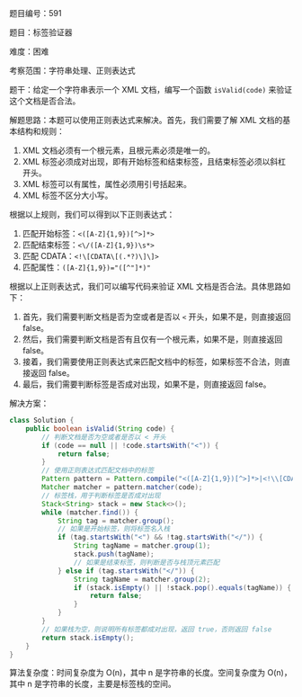 题目编号：591

题目：标签验证器

难度：困难

考察范围：字符串处理、正则表达式

题干：给定一个字符串表示一个 XML 文档，编写一个函数 `isValid(code)` 来验证这个文档是否合法。

解题思路：本题可以使用正则表达式来解决。首先，我们需要了解 XML 文档的基本结构和规则：

1. XML 文档必须有一个根元素，且根元素必须是唯一的。
2. XML 标签必须成对出现，即有开始标签和结束标签，且结束标签必须以斜杠开头。
3. XML 标签可以有属性，属性必须用引号括起来。
4. XML 标签不区分大小写。

根据以上规则，我们可以得到以下正则表达式：

1. 匹配开始标签：`<([A-Z]{1,9})[^>]*>`
2. 匹配结束标签：`<\/([A-Z]{1,9})\s*>`
3. 匹配 CDATA：`<!\[CDATA\[(.*?)\]\]>`
4. 匹配属性：`([A-Z]{1,9})="([^"]*)"`

根据以上正则表达式，我们可以编写代码来验证 XML 文档是否合法。具体思路如下：

1. 首先，我们需要判断文档是否为空或者是否以 `<` 开头，如果不是，则直接返回 false。
2. 然后，我们需要判断文档是否有且仅有一个根元素，如果不是，则直接返回 false。
3. 接着，我们需要使用正则表达式来匹配文档中的标签，如果标签不合法，则直接返回 false。
4. 最后，我们需要判断标签是否成对出现，如果不是，则直接返回 false。

解决方案：

```java
class Solution {
    public boolean isValid(String code) {
        // 判断文档是否为空或者是否以 < 开头
        if (code == null || !code.startsWith("<")) {
            return false;
        }
        // 使用正则表达式匹配文档中的标签
        Pattern pattern = Pattern.compile("<([A-Z]{1,9})[^>]*>|<!\\[CDATA\\[(.*?)\\]\\]>|</([A-Z]{1,9})\\s*>|([A-Z]{1,9})=\"([^\\\"]*)\"");
        Matcher matcher = pattern.matcher(code);
        // 标签栈，用于判断标签是否成对出现
        Stack<String> stack = new Stack<>();
        while (matcher.find()) {
            String tag = matcher.group();
            // 如果是开始标签，则将标签名入栈
            if (tag.startsWith("<") && !tag.startsWith("</")) {
                String tagName = matcher.group(1);
                stack.push(tagName);
                // 如果是结束标签，则判断是否与栈顶元素匹配
            } else if (tag.startsWith("</")) {
                String tagName = matcher.group(2);
                if (stack.isEmpty() || !stack.pop().equals(tagName)) {
                    return false;
                }
            }
        }
        // 如果栈为空，则说明所有标签都成对出现，返回 true，否则返回 false
        return stack.isEmpty();
    }
}
```

算法复杂度：时间复杂度为 O(n)，其中 n 是字符串的长度。空间复杂度为 O(n)，其中 n 是字符串的长度，主要是标签栈的空间。